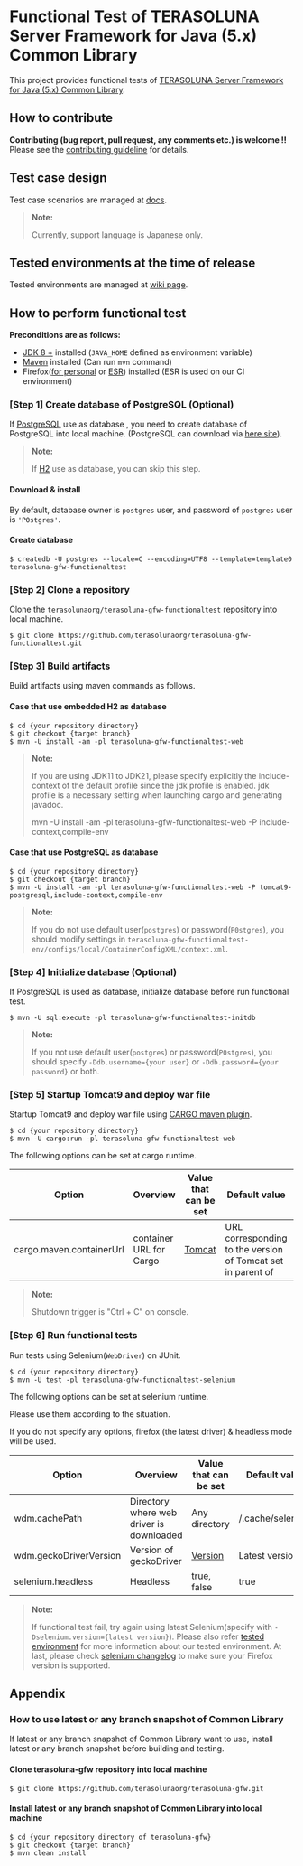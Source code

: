 # Functional Test of TERASOLUNA Server Framework for Java (5.x) Common Library
This project provides functional tests of [TERASOLUNA Server Framework for Java (5.x) Common Library](https://github.com/terasolunaorg/terasoluna-gfw).

## How to contribute
**Contributing (bug report, pull request, any comments etc.) is welcome !!** Please see the [contributing guideline](CONTRIBUTING.md) for details.

## Test case design

Test case scenarios are managed at [docs](./docs/).

> **Note:**
>
> Currently, support language is Japanese only.

## Tested environments at the time of release

Tested environments are managed at [wiki page](https://github.com/terasolunaorg/terasoluna-gfw-functionaltest/wiki/Tested-Environment).

## How to perform functional test

**Preconditions are as follows:**

* [JDK 8 +](https://developers.redhat.com/products/openjdk/download) installed (`JAVA_HOME` defined as environment variable)
* [Maven](https://maven.apache.org/download.cgi) installed (Can run `mvn` command)
* Firefox([for personal](https://www.mozilla.org/en-US/firefox/all/) or [ESR](https://www.mozilla.org/en-US/firefox/organizations/all/)) installed (ESR is used on our CI environment)

### [Step 1] Create database of PostgreSQL (Optional)
If [PostgreSQL](http://www.postgresql.org/) use as database , you need to create database of PostgreSQL into local machine. (PostgreSQL can download via [here site](http://www.postgresql.org/download/)).

> **Note:**
>
> If [H2](http://www.h2database.com/) use as database, you can skip this step.

#### Download & install
By default, database owner is `postgres` user, and password of `postgres` user is `'P0stgres'`.

#### Create database
```console
$ createdb -U postgres --locale=C --encoding=UTF8 --template=template0 terasoluna-gfw-functionaltest
```

### [Step 2] Clone a repository
Clone the `terasolunaorg/terasoluna-gfw-functionaltest` repository into local machine.

```console
$ git clone https://github.com/terasolunaorg/terasoluna-gfw-functionaltest.git
```

### [Step 3] Build artifacts
Build artifacts using maven commands as follows.

#### Case that use embedded H2 as database

```console
$ cd {your repository directory}
$ git checkout {target branch}
$ mvn -U install -am -pl terasoluna-gfw-functionaltest-web
```

> **Note:**
>
> If you are using JDK11 to JDK21, please specify explicitly the include-context of the default profile since the jdk profile is enabled. jdk profile is a necessary setting when launching cargo and generating javadoc.
>
> mvn -U install -am -pl terasoluna-gfw-functionaltest-web -P include-context,compile-env

#### Case that use PostgreSQL as database

```console
$ cd {your repository directory}
$ git checkout {target branch}
$ mvn -U install -am -pl terasoluna-gfw-functionaltest-web -P tomcat9-postgresql,include-context,compile-env
```

> **Note:**
>
> If you do not use default user(`postgres`) or password(`P0stgres`), you should modify settings in `terasoluna-gfw-functionaltest-env/configs/local/ContainerConfigXML/context.xml`.

### [Step 4] Initialize database (Optional)
If PostgreSQL is used as database, initialize database before run functional test.

```console
$ mvn -U sql:execute -pl terasoluna-gfw-functionaltest-initdb
```

> **Note:**
>
> If you not use default user(`postgres`) or password(`P0stgres`), you should specify `-Ddb.username={your user}` or `-Ddb.password={your password}` or both.

### [Step 5] Startup Tomcat9 and deploy war file
Startup Tomcat9 and deploy war file using [CARGO maven plugin](https://codehaus-cargo.github.io/cargo/Maven+3+plugin.html).

```console
$ cd {your repository directory}
$ mvn -U cargo:run -pl terasoluna-gfw-functionaltest-web
```

The following options can be set at cargo runtime.

| Option | Overview | Value that can be set | Default value | Setting example
| ---- | ---- | ---- | ---- | ---- |
| cargo.maven.containerUrl | container URL for Cargo | [Tomcat](https://archive.apache.org/dist/tomcat/) | URL corresponding to the version of Tomcat set in parent of | -Dcargo.maven.containerUrl=[https://archive.apache.org/dist/tomcat/tomcat-9/v9.0.97/bin/apache-tomcat-9.0.97.zip](https://archive.apache.org/dist/tomcat/tomcat-9/v9.0.97/bin/apache-tomcat-9.0.97.zip) |

> **Note:**
>
> Shutdown trigger is "Ctrl + C" on console.

### [Step 6] Run functional tests
Run tests using Selenium(`WebDriver`) on JUnit.

```console
$ cd {your repository directory}
$ mvn -U test -pl terasoluna-gfw-functionaltest-selenium
```

The following options can be set at selenium runtime.

Please use them according to the situation.

If you do not specify any options, firefox (the latest driver) & headless mode will be used.

| Option | Overview | Value that can be set | Default value | Setting example
| ---- | ---- | ---- | ---- | ---- |
| wdm.cachePath | Directory where web driver is downloaded | Any directory | /.cache/selenium | -Dwdm.cachePath=/opt/geckodriver |
| wdm.geckoDriverVersion | Version of geckoDriver | [Version](https://github.com/mozilla/geckodriver/releases) | Latest version | -Dwdm.geckoDriverVersion=0.32.0 |
| selenium.headless | Headless | true, false | true | -Dselenium.headless=false |

> **Note:**
>
> If functional test fail, try again using latest Selenium(specify with `-Dselenium.version={latest version}`).
> Please also refer [tested environment](https://github.com/terasolunaorg/terasoluna-gfw-functionaltest/wiki/Tested-Environment) for more information about our tested environment. At last, please check [selenium changelog](https://github.com/SeleniumHQ/selenium/blob/master/java/CHANGELOG) to make sure your Firefox version is supported.

## Appendix

### How to use latest or any branch snapshot of Common Library

If latest or any branch snapshot of Common Library want to use, install latest or any branch snapshot before building and testing.

#### Clone terasoluna-gfw repository into local machine

```console
$ git clone https://github.com/terasolunaorg/terasoluna-gfw.git
```

#### Install latest or any branch snapshot of Common Library into local machine

```console
$ cd {your repository directory of terasoluna-gfw}
$ git checkout {target branch}
$ mvn clean install
```
